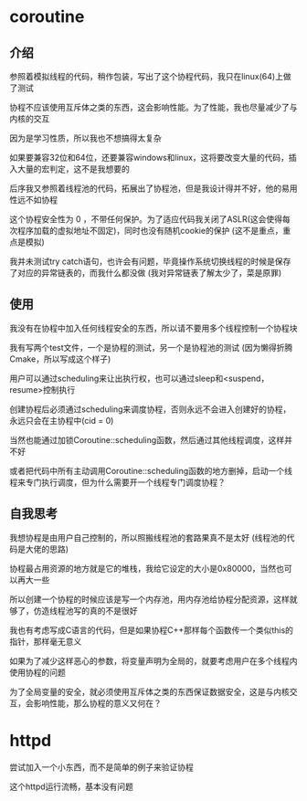 # coroutine
## 介绍

参照着模拟线程的代码，稍作包装，写出了这个协程代码，我只在linux(64)上做了测试

协程不应该使用互斥体之类的东西，这会影响性能。为了性能，我也尽量减少了与内核的交互

因为是学习性质，所以我也不想搞得太复杂

如果要兼容32位和64位，还要兼容windows和linux，这将要改变大量的代码，插入大量的宏判定，这不是我想要的

后序我又参照着线程池的代码，拓展出了协程池，但是我设计得并不好，他的易用性远不如协程

这个协程安全性为 0 ，不带任何保护。为了适应代码我关闭了ASLR(这会使得每次程序加载的虚拟地址不固定)，同时也没有随机cookie的保护 (这不是重点，重点是模拟)

我并未测试try catch语句，也许会有问题，毕竟操作系统切换线程的时候是保存了对应的异常链表的，而我什么都没做 (我对异常链表了解太少了，菜是原罪)

## 使用

我没有在协程中加入任何线程安全的东西，所以请不要用多个线程控制一个协程块

我有写两个test文件，一个是协程的测试，另一个是协程池的测试 (因为懒得折腾Cmake，所以写成这个样子)

用户可以通过scheduling来让出执行权，也可以通过sleep和<suspend，resume>控制执行

创建协程后必须通过scheduling来调度协程，否则永远不会进入创建好的协程，永远只会在主协程中(cid = 0)

当然也能通过加锁Coroutine::scheduling函数，然后通过其他线程调度，这样并不好

或者把代码中所有主动调用Coroutine::scheduling函数的地方删掉，启动一个线程来专门执行调度，但为什么需要开一个线程专门调度协程？

## 自我思考

我想协程是由用户自己控制的，所以照搬线程池的套路果真不是太好 (线程池的代码是大佬的思路)

协程最占用资源的地方就是它的堆栈，我给它设定的大小是0x80000，当然也可以再大一些

所以创建一个协程的时候应该是写一个内存池，用内存池给协程分配资源，这样就够了，仿造线程池写的真的不是很好

我也有考虑写成C语言的代码，但是如果协程C++那样每个函数传一个类似this的指针，那样毫无意义

如果为了减少这样恶心的参数，将变量声明为全局的，就要考虑用户在多个线程内使用协程的问题

为了全局变量的安全，就必须使用互斥体之类的东西保证数据安全，这是与内核交互，会影响性能，那么协程的意义又何在？

# httpd

尝试加入一个小东西，而不是简单的例子来验证协程

这个httpd运行流畅，基本没有问题

